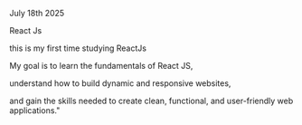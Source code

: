 July 18th 2025 

React Js 

this is my first time studying ReactJs 

My goal is to learn the fundamentals of React JS,

understand how to build dynamic and responsive websites, 

and gain the skills needed to create clean, functional, and user-friendly web applications."



